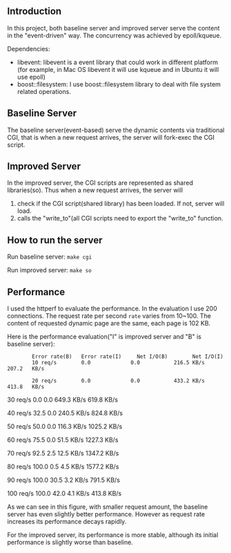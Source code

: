 Introduction
-----------------------------
In this project, both baseline server and improved server serve the content in the "event-driven" way. The concurrency was achieved by epoll/kqueue.

Dependencies:

* libevent: libevent is a event library that could work in different platform (for example, in Mac OS libevent it will use kqueue and in Ubuntu it will use epoll)
* boost::filesystem: I use boost::filesystem library to deal with file system related operations.

Baseline Server
-----------------------------
The baseline server(event-based) serve the dynamic contents via traditional CGI, that is when a new request arrives, the server will fork-exec the CGI script.

Improved Server
-----------------------------
In the improved server, the CGI scripts are represented as shared libraries(so). Thus when a new request arrives, the server will 

1. check if the CGI script(shared library) has been loaded. If not, server will load.
2. calls the "write_to"(all CGI scripts need to export the "write_to" function.

How to run the server
-----------------------------
Run baseline server: `make cgi`

Run improved server: `make so`

Performance
-----------------------------
I used the httperf to evaluate the performance. In the evaluation I use 200 connections. The request rate per second `rate` varies from 10~100.
The content of requested dynamic page are the same, each page is 102 KB.

Here is the performance evaluation("I" is improved server and "B" is baseline server):

            Error rate(B)   Error rate(I)     Net I/O(B)        Net I/O(I)
            10 req/s        0.0             0.0           216.5 KB/s        207.2   KB/s

            20 req/s        0.0             0.0           433.2 KB/s        413.8   KB/s

30 req/s        0.0             0.0           649.3 KB/s        619.8   KB/s

40 req/s        32.5            0.0           240.5 KB/s        824.8   KB/s

50 req/s        50.0            0.0           116.3 KB/s        1025.2  KB/s

60 req/s        75.5            0.0           51.5  KB/s        1227.3  KB/s

70 req/s        92.5            2.5           12.5  KB/s        1347.2  KB/s

80 req/s        100.0           0.5           4.5   KB/s        1577.2  KB/s

90 req/s        100.0           30.5          3.2   KB/s        791.5   KB/s

100 req/s       100.0           42.0          4.1   KB/s        413.8   KB/s


As we can see in this figure, with smaller request amount, the baseline server has even slightly better performance. However as request rate increases its performance decays rapidly.

For the improved server, its performance is more stable, although its initial performance is slightly worse than baseline.


